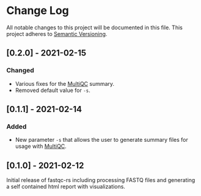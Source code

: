 # Change Log
All notable changes to this project will be documented in this file.
This project adheres to [Semantic Versioning](http://semver.org/).

## [0.2.0] - 2021-02-15
### Changed
- Various fixes for the [MultiQC](https://multiqc.info) summary.
- Removed default value for `-s`.

## [0.1.1] - 2021-02-14
### Added
- New parameter `-s` that allows the user to generate summary files for usage with [MultiQC](https://multiqc.info).

## [0.1.0] - 2021-02-12
Initial release of fastqc-rs including processing FASTQ files and generating a self contained html report with visualizations.
